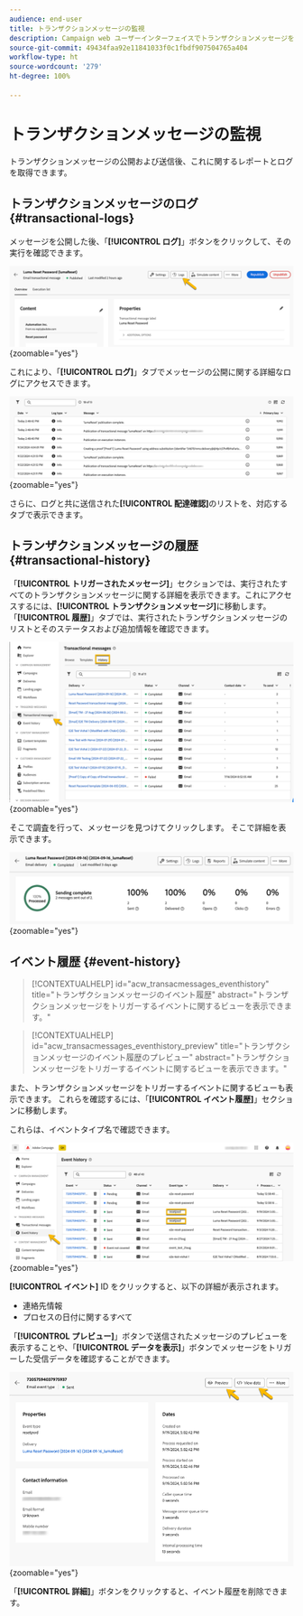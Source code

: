 ```yaml
---
audience: end-user
title: トランザクションメッセージの監視
description: Campaign web ユーザーインターフェイスでトランザクションメッセージを監視する方法について説明します。
source-git-commit: 49434faa92e11841033f0c1fbdf907504765a404
workflow-type: ht
source-wordcount: '279'
ht-degree: 100%

---
```


# トランザクションメッセージの監視

トランザクションメッセージの公開および送信後、これに関するレポートとログを取得できます。

## トランザクションメッセージのログ {#transactional-logs}

メッセージを公開した後、「**[!UICONTROL ログ]**」ボタンをクリックして、その実行を確認できます。

![](assets/transactional-logs.png){zoomable="yes"}

これにより、「**[!UICONTROL ログ]**」タブでメッセージの公開に関する詳細なログにアクセスできます。

![](assets/transactional-logslist.png){zoomable="yes"}

さらに、ログと共に送信された&#x200B;**[!UICONTROL 配達確認]**&#x200B;のリストを、対応するタブで表示できます。

## トランザクションメッセージの履歴 {#transactional-history}

「**[!UICONTROL トリガーされたメッセージ]**」セクションでは、実行されたすべてのトランザクションメッセージに関する詳細を表示できます。これにアクセスするには、**[!UICONTROL トランザクションメッセージ]**&#x200B;に移動します。「**[!UICONTROL 履歴]**」タブでは、実行されたトランザクションメッセージのリストとそのステータスおよび追加情報を確認できます。

![](assets/transactional-history.png){zoomable="yes"}

そこで調査を行って、メッセージを見つけてクリックします。
そこで詳細を表示できます。

![](assets/transactional-reporting.png){zoomable="yes"}

## イベント履歴 {#event-history}

>[!CONTEXTUALHELP]
>id="acw_transacmessages_eventhistory"
>title="トランザクションメッセージのイベント履歴"
>abstract="トランザクションメッセージをトリガーするイベントに関するビューを表示できます。"

>[!CONTEXTUALHELP]
>id="acw_transacmessages_eventhistory_preview"
>title="トランザクションメッセージのイベント履歴のプレビュー"
>abstract="トランザクションメッセージをトリガーするイベントに関するビューを表示できます。"

また、トランザクションメッセージをトリガーするイベントに関するビューも表示できます。
これらを確認するには、「**[!UICONTROL イベント履歴]**」セクションに移動します。

これらは、イベントタイプ名で確認できます。

![](assets/event-history.png){zoomable="yes"}

**[!UICONTROL イベント]** ID をクリックすると、以下の詳細が表示されます。

* 連絡先情報
* プロセスの日付に関するすべて

「**[!UICONTROL プレビュー]**」ボタンで送信されたメッセージのプレビューを表示することや、「**[!UICONTROL データを表示]**」ボタンでメッセージをトリガーした受信データを確認することができます。

![](assets/event-details.png){zoomable="yes"}

「**[!UICONTROL 詳細]**」ボタンをクリックすると、イベント履歴を削除できます。

